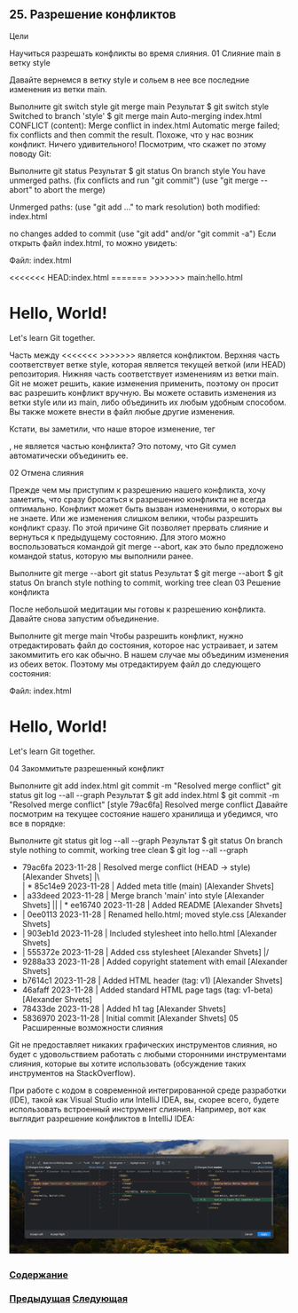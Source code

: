 ##  25. Разрешение конфликтов

Цели

Научиться разрешать конфликты во время слияния.
01 Слияние main в ветку style

Давайте вернемся в ветку style и сольем в нее все последние изменения из ветки main.

Выполните
git switch style
git merge main
Результат
$ git switch style
Switched to branch 'style'
$ git merge main
Auto-merging index.html
CONFLICT (content): Merge conflict in index.html
Automatic merge failed; fix conflicts and then commit the result.
Похоже, что у нас возник конфликт. Ничего удивительного! Посмотрим, что скажет по этому поводу Git:

Выполните
git status
Результат
$ git status
On branch style
You have unmerged paths.
  (fix conflicts and run "git commit")
  (use "git merge --abort" to abort the merge)

Unmerged paths:
  (use "git add <file>..." to mark resolution)
	both modified:   index.html

no changes added to commit (use "git add" and/or "git commit -a")
Если открыть файл index.html, то можно увидеть:

Файл: index.html
<!-- Author: Alexander Shvets (alex@githowto.com) -->
<html>
  <head>
<<<<<<< HEAD:index.html
    <link type="text/css" rel="stylesheet" media="all" href="style.css" />
=======
    <title>Hello World Page</title>
>>>>>>> main:hello.html
  </head>
  <body>
    <h1>Hello, World!</h1>
    <p>Let's learn Git together.</p>
  </body>
</html>
Часть между <<<<<<< >>>>>>> является конфликтом. Верхняя часть соответствует ветке style, которая является текущей веткой (или HEAD) репозитория. Нижняя часть соответствует изменениям из ветки main. Git не может решить, какие изменения применить, поэтому он просит вас разрешить конфликт вручную. Вы можете оставить изменения из ветки style или из main, либо объединить их любым удобным способом. Вы также можете внести в файл любые другие изменения.

Кстати, вы заметили, что наше второе изменение, тег <p>, не является частью конфликта? Это потому, что Git сумел автоматически объединить ее.

02 Отмена слияния

Прежде чем мы приступим к разрешению нашего конфликта, хочу заметить, что сразу бросаться к разрешению конфликта не всегда оптимально. Конфликт может быть вызван изменениями, о которых вы не знаете. Или же изменения слишком велики, чтобы разрешить конфликт сразу. По этой причине Git позволяет прервать слияние и вернуться к предыдущему состоянию. Для этого можно воспользоваться командой git merge --abort, как это было предложено командой status, которую мы выполнили ранее.

Выполните
git merge --abort
git status
Результат
$ git merge --abort
$ git status
On branch style
nothing to commit, working tree clean
03 Решение конфликта

После небольшой медитации мы готовы к разрешению конфликта. Давайте снова запустим объединение.

Выполните
git merge main
Чтобы разрешить конфликт, нужно отредактировать файл до состояния, которое нас устраивает, и затем закоммитить его как обычно. В нашем случае мы объединим изменения из обеих веток. Поэтому мы отредактируем файл до следующего состояния:

Файл: index.html
<!-- Author: Alexander Shvets (alex@githowto.com) -->
<html>
  <head>
    <title>Hello World Page</title>
    <link type="text/css" rel="stylesheet" media="all" href="style.css" />
  </head>
  <body>
    <h1>Hello, World!</h1>
    <p>Let's learn Git together.</p>
  </body>
</html>
04 Закоммитьте разрешенный конфликт

Выполните
git add index.html
git commit -m "Resolved merge conflict"
git status
git log --all --graph
Результат
$ git add index.html
$ git commit -m "Resolved merge conflict"
[style 79ac6fa] Resolved merge conflict
Давайте посмотрим на текущее состояние нашего хранилища и убедимся, что все в порядке:

Выполните
git status
git log --all --graph
Результат
$ git status
On branch style
nothing to commit, working tree clean
$ git log --all --graph
*   79ac6fa 2023-11-28 | Resolved merge conflict (HEAD -> style) [Alexander Shvets]
|\  
| * 85c14e9 2023-11-28 | Added meta title (main) [Alexander Shvets]
* | a33deed 2023-11-28 | Merge branch 'main' into style [Alexander Shvets]
|\| 
| * ee16740 2023-11-28 | Added README [Alexander Shvets]
* | 0ee0113 2023-11-28 | Renamed hello.html; moved style.css [Alexander Shvets]
* | 903eb1d 2023-11-28 | Included stylesheet into hello.html [Alexander Shvets]
* | 555372e 2023-11-28 | Added css stylesheet [Alexander Shvets]
|/  
* 9288a33 2023-11-28 | Added copyright statement with email [Alexander Shvets]
* b7614c1 2023-11-28 | Added HTML header (tag: v1) [Alexander Shvets]
* 46afaff 2023-11-28 | Added standard HTML page tags (tag: v1-beta) [Alexander Shvets]
* 78433de 2023-11-28 | Added h1 tag [Alexander Shvets]
* 5836970 2023-11-28 | Initial commit [Alexander Shvets]
05 Расширенные возможности слияния

Git не предоставляет никаких графических инструментов слияния, но будет с удовольствием работать с любыми сторонними инструментами слияния, которые вы хотите использовать (обсуждение таких инструментов на StackOverflow).

При работе с кодом в современной интегрированной среде разработки (IDE), такой как Visual Studio или IntelliJ IDEA, вы, скорее всего, будете использовать встроенный инструмент слияния. Например, вот как выглядит разрешение конфликтов в IntelliJ IDEA:

![emg](/assets/ide-merge-2x.png)
---

### [Содержание](./bookgit.md)
### [Предыдущая](./book25.md)   [Следующая](./book27.md)